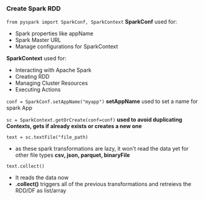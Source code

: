 ### Create Spark RDD


```from pyspark import SparkConf, SparkContext```
**SparkConf** used for: 
- Spark properties like appName 
- Spark Master URL
- Manage configurations for SparkContext

**SparkContext** used for:
- Interacting with Apache Spark
- Creating RDD
- Managing Cluster Resources
- Executing Actions



```conf = SparkConf.setAppName("myapp")```
**setAppName** used to set a name for spark App



```sc = SparkContext.getOrCreate(conf=conf)```
**used to avoid duplicating Contexts, gets if already exists or creates a new one**



```text = sc.textFile("file_path)```
- as these spark transformations are lazy, it won't read the data yet
for other file types **csv, json, parquet, binaryFile**



```text.collect()```
- It reads the data now
- **.collect()** triggers all of the previous transformations and retreievs the RDD/DF as list/array




